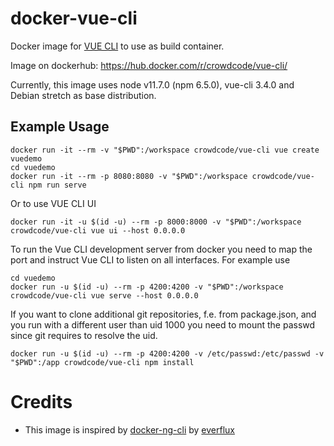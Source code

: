 # docker-vue-cli

Docker image for [VUE CLI](https://cli.vuejs.org/) to use as build container.

Image on dockerhub: https://hub.docker.com/r/crowdcode/vue-cli/

Currently, this image uses node v11.7.0 (npm 6.5.0), vue-cli 3.4.0 and Debian stretch as base distribution.

## Example Usage

```
docker run -it --rm -v "$PWD":/workspace crowdcode/vue-cli vue create vuedemo
cd vuedemo
docker run -it --rm -p 8080:8080 -v "$PWD":/workspace crowdcode/vue-cli npm run serve 
```

Or to use VUE CLI UI
```
docker run -it -u $(id -u) --rm -p 8000:8000 -v "$PWD":/workspace crowdcode/vue-cli vue ui --host 0.0.0.0
```


To run the Vue CLI development server from docker you need to map the port and instruct Vue CLI to listen on all interfaces.
For example use
```
cd vuedemo
docker run -u $(id -u) --rm -p 4200:4200 -v "$PWD":/workspace crowdcode/vue-cli vue serve --host 0.0.0.0
```

If you want to clone additional git repositories, f.e. from package.json, and you run with a different user than uid 1000 you need to mount the passwd since git requires to resolve the uid.

```
docker run -u $(id -u) --rm -p 4200:4200 -v /etc/passwd:/etc/passwd -v "$PWD":/app crowdcode/vue-cli npm install
```

# Credits

- This image is inspired by [docker-ng-cli](https://github.com/trion-development/docker-ng-cli) by [everflux](https://github.com/everflux)